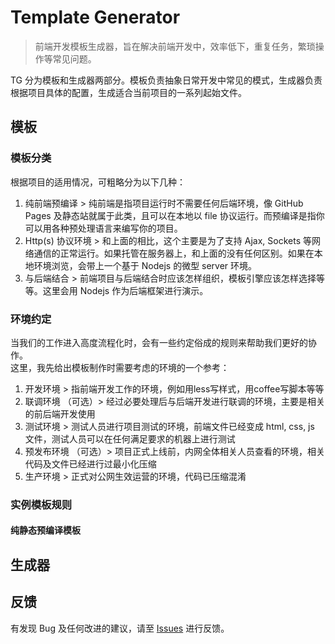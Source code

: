 # Template Generator

> 前端开发模板生成器，旨在解决前端开发中，效率低下，重复任务，繁琐操作等常见问题。

TG 分为模板和生成器两部分。模板负责抽象日常开发中常见的模式，生成器负责根据项目具体的配置，生成适合当前项目的一系列起始文件。

## 模板

### 模板分类

根据项目的适用情况，可粗略分为以下几种：  

1. 纯前端预编译 > 纯前端是指项目运行时不需要任何后端环境，像 GitHub Pages 及静态站就属于此类，且可以在本地以 file 协议运行。而预编译是指你可以用各种预处理语言来编写你的项目。  
2. Http(s) 协议环境 > 和上面的相比，这个主要是为了支持 Ajax, Sockets 等网络通信的正常运行。如果托管在服务器上，和上面的没有任何区别。如果在本地环境浏览，会带上一个基于 Nodejs 的微型 server 环境。  
3. 与后端结合 > 前端项目与后端结合时应该怎样组织，模板引擎应该怎样选择等等。这里会用 Nodejs 作为后端框架进行演示。

### 环境约定

当我们的工作进入高度流程化时，会有一些约定俗成的规则来帮助我们更好的协作。  
这里，我先给出模板制作时需要考虑的环境的一个参考：  

1. 开发环境 > 指前端开发工作的环境，例如用less写样式，用coffee写脚本等等  
2. 联调环境 （可选）> 经过必要处理后与后端开发进行联调的环境，主要是相关的前后端开发使用  
3. 测试环境 > 测试人员进行项目测试的环境，前端文件已经变成 html, css, js 文件，测试人员可以在任何满足要求的机器上进行测试  
4. 预发布环境 （可选）> 项目正式上线前，内网全体相关人员查看的环境，相关代码及文件已经进行过最小化压缩  
5. 生产环境 > 正式对公网生效运营的环境，代码已压缩混淆  

### 实例模板规则

#### 纯静态预编译模板

## 生成器

## 反馈

有发现 Bug 及任何改进的建议，请至 [Issues](https://github.com/x4storm/Template/issues) 进行反馈。

